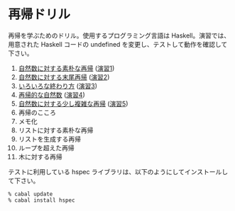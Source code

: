 # 再帰ドリル

再帰を学ぶためのドリル。使用するプログラミング言語は Haskell。演習では、用意された Haskell コードの undefined を変更し、テストして動作を確認して下さい。

1. [自然数に対する素朴な再帰](1.md) ([演習1](1.hs))
2. [自然数に対する末尾再帰](2.md) ([演習2](2.hs))
3. [いろいろな終わり方](3.md) ([演習3](3.hs))
4. [再帰的な自然数](4.md) ([演習4](4.hs))
5. [自然数に対する少し複雑な再帰](5.md)  ([演習5](5.hs))
6. 再帰のこころ
7. メモ化
8. リストに対する素朴な再帰
9. リストを生成する再帰
10. ループを超えた再帰
11. 木に対する再帰

テストに利用している hspec ライブラリは、以下のようにしてインストールして下さい。

    % cabal update
    % cabal install hspec
